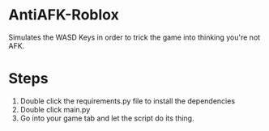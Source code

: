 # AntiAFK-Roblox
Simulates the WASD Keys in order to trick the game into thinking you're not AFK. 

# Steps
1. Double click the requirements.py file to install the dependencies
3. Double click main.py
4. Go into your game tab and let the script do its thing. 
